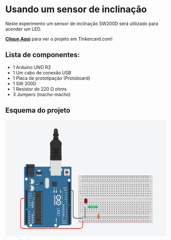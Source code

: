 # Usando um sensor de inclinação
 Neste experimento um sensor de inclinação SW200D será utilizado para acender um LED.  

 <b><a href="https://www.tinkercad.com/things/gGm8KDnpM9f">Clique Aqui</a></b> para ver o projeto em Tinkercard.com!
 
## Lista de componentes:

- 1  Arduíno UNO R3
- 1  Um cabo de conexão USB
- 1  Placa de prototipação (Protoboard)
- 1  SW 200D
- 1  Resistor de 220 Ω ohms
- 3 Jumpers (macho-macho)

## Esquema do projeto

![Esquema do projeto](Usando_sensor_de_inclinacao.png)
